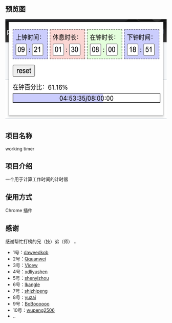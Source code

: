 ## 预览图
![working timer preview](./images/preview.png)

## 项目名称
working timer

## 项目介绍
一个用于计算工作时间的计时器

## 使用方式
Chrome 插件

## 感谢
感谢帮忙打榜的兄（技）弟（师） ..
- 1号：[daweedkob](https://github.com/daweedkob)
- 2号：[Qquanwei](https://github.com/Qquanwei)
- 3号：[Vicew](https://github.com/Vicew)
- 4号：[xdliyushen](https://github.com/xdliyushen)
- 5号：[shenyizhou](https://github.com/shenyizhou)
- 6号：[lkangle](https://github.com/lkangle)
- 7号：[shizhipeng](https://github.com/shizhipeng)
- 8号：[yuzai](https://github.com/yuzai)
- 9号：[BoBoooooo](https://github.com/BoBoooooo)
- 10号：[wupeng2506](https://github.com/wupeng2506)
- ..
